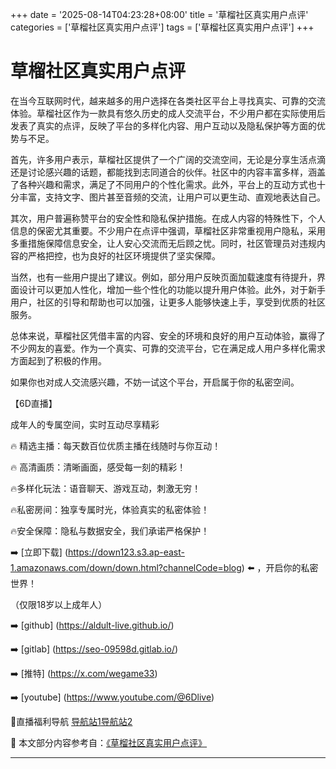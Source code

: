 +++
date = '2025-08-14T04:23:28+08:00'
title = '草榴社区真实用户点评'
categories = ['草榴社区真实用户点评']
tags = ['草榴社区真实用户点评']
+++

# 草榴社区真实用户点评

在当今互联网时代，越来越多的用户选择在各类社区平台上寻找真实、可靠的交流体验。草榴社区作为一款具有悠久历史的成人交流平台，不少用户都在实际使用后发表了真实的点评，反映了平台的多样化内容、用户互动以及隐私保护等方面的优势与不足。

首先，许多用户表示，草榴社区提供了一个广阔的交流空间，无论是分享生活点滴还是讨论感兴趣的话题，都能找到志同道合的伙伴。社区中的内容丰富多样，涵盖了各种兴趣和需求，满足了不同用户的个性化需求。此外，平台上的互动方式也十分丰富，支持文字、图片甚至音频的交流，让用户可以更生动、直观地表达自己。

其次，用户普遍称赞平台的安全性和隐私保护措施。在成人内容的特殊性下，个人信息的保密尤其重要。不少用户在点评中强调，草榴社区非常重视用户隐私，采用多重措施保障信息安全，让人安心交流而无后顾之忧。同时，社区管理员对违规内容的严格把控，也为良好的社区环境提供了坚实保障。

当然，也有一些用户提出了建议。例如，部分用户反映页面加载速度有待提升，界面设计可以更加人性化，增加一些个性化的功能以提升用户体验。此外，对于新手用户，社区的引导和帮助也可以加强，让更多人能够快速上手，享受到优质的社区服务。

总体来说，草榴社区凭借丰富的内容、安全的环境和良好的用户互动体验，赢得了不少网友的喜爱。作为一个真实、可靠的交流平台，它在满足成人用户多样化需求方面起到了积极的作用。

如果你也对成人交流感兴趣，不妨一试这个平台，开启属于你的私密空间。

【6D直播】

 成年人的专属空间，实时互动尽享精彩

🔥 精选主播：每天数百位优质主播在线随时与你互动！

🔥 高清画质：清晰画面，感受每一刻的精彩！

🔥多样化玩法：语音聊天、游戏互动，刺激无穷！

🔥私密房间：独享专属时光，体验真实的私密体验！

🔥安全保障：隐私与数据安全，我们承诺严格保护！

➡️ [立即下载] (https://down123.s3.ap-east-1.amazonaws.com/down/down.html?channelCode=blog) ⬅️ ，开启你的私密世界！

 （仅限18岁以上成年人）

➡️ [github] (https://aldult-live.github.io/)

➡️ [gitlab] (https://seo-09598d.gitlab.io/)

➡️ [推特] (https://x.com/wegame33)

➡️ [youtube] (https://www.youtube.com/@6Dlive)

🔞直播福利导航   [导航站1](https://webstack-86085a.gitlab.io/)[导航站2](https://onlygit123-2.github.io/)


📘 本文部分内容参考自：[《草榴社区真实用户点评》](https://webstack-hugo-15.pages.dev/)

---
